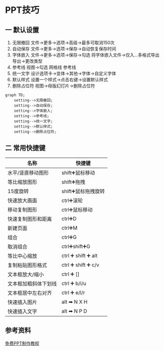 # PPT技巧

## 一 默认设置

1. 无限撤回  文件→更多→选项→高级→最多可取消150次
2. 自动保存   文件→更多→选项→保存→自动恢复保存时间
3. 字体嵌入  文件→更多→选项→保存→勾选 将字体嵌入文件→仅入...多格式导出 导出→更改类型
4. 参考线  视图→勾选 网格线 参考线
5. 统一文字  设计选项卡→变体→其他→字体→自定义字体
6. 默认样式  设置一个样式→点击右键→设置默认样式
7. 删除占位符  视图→母版幻灯片→删除占位符

```mermaid
graph TD;
	setting-->无限撤回;
	setting-->自动保存;
	setting-->字体嵌入;
	setting-->参考线;
	setting-->统一文字;
	setting-->默认样式;
	setting-->删除占位符;
```

## 二 常用快捷键

| 名称                 | 快捷键             |
| -------------------- | ------------------ |
| 水平/竖直移动图形    | shift➕鼠标移动     |
| 等比缩放图形         | shift➕拖拽         |
| 15度旋转             | shift➕鼠标拖拽旋转 |
| 快速放大画面         | ctrl➕滚轮          |
| 移动复制图形         | ctrl➕鼠标移动      |
| 快速复制图形和距离   | ctrl➕D             |
| 新建页面             | ctrl➕M             |
| 组合                 | ctrl➕G             |
| 取消组合             | ctrl➕shift➕G       |
| 等比中心缩放         | ctrl ➕ shift ➕ alt |
| 复制粘贴图形格式     | ctrl ➕ shift ➕ c/v |
| 文本框放大/缩小      | ctrl ➕ []          |
| 文本框加粗斜体下划线 | ctrl ➕ b/i/u       |
| 文本框居中左右对齐   | ctrl ➕ e/l/r       |
| 快速插入图片         | alt ➡ N X H        |
| 快速插入文字         | alt ➡ N P D        |

## 参考资料

[免费PPT制作教程](https://www.bilibili.com/video/BV1w54y1Q7cZ?spm_id_from=333.999.0.0)